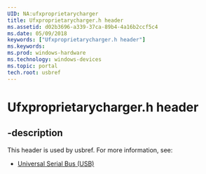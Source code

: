 ```yaml
---
UID: NA:ufxproprietarycharger
title: Ufxproprietarycharger.h header
ms.assetid: d02b3696-a339-37ca-89b4-4a16b2ccf5c4
ms.date: 05/09/2018
keywords: ["Ufxproprietarycharger.h header"]
ms.keywords: 
ms.prod: windows-hardware
ms.technology: windows-devices
ms.topic: portal
tech.root: usbref
---
```


# Ufxproprietarycharger.h header


## -description


This header is used by usbref. For more information, see:

- [Universal Serial Bus (USB)](../_usbref/index.md)

